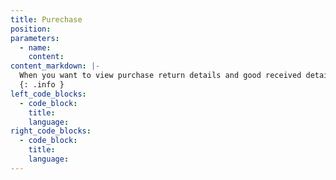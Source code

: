 ```yaml
---
title: Purechase
position:
parameters:
  - name:
    content:
content_markdown: |-
  When you want to view purchase return details and good received details, you have to click ‘purchase’ button. 
  {: .info }
left_code_blocks:
  - code_block:
    title:
    language:
right_code_blocks:
  - code_block:
    title:
    language:
---
```

